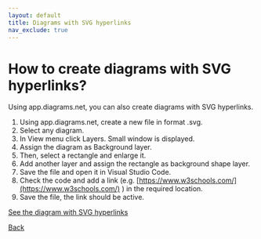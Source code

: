 ```yaml
---
layout: default
title: Diagrams with SVG hyperlinks
nav_exclude: true
---
```


# How to create diagrams with SVG hyperlinks?

Using app.diagrams.net, you can also create diagrams with SVG hyperlinks.
1. Using app.diagrams.net, create a new file in format .svg.
2. Select any diagram.
3. In View menu click Layers. Small window is displayed.
4. Assign the diagram as Background layer.
5. Then, select a rectangle and enlarge it.
6. Add another layer and assign the rectangle as background shape layer.
7. Save the file and open it in Visual Studio Code.
8. Check the code and add a link (e.g. [https://www.w3schools.com/](https://www.w3schools.com/) ) in the required location.
9. Save the file, the link should be active.

[See the diagram with SVG hyperlinks](./image_with_links.svg)

[Back](./app_diagrams_net.md)
